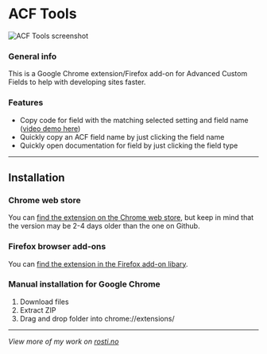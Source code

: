 # ACF Tools

![ACF Tools screenshot](https://i.gyazo.com/e114083bc28dd9148088633a54fc6dc8.jpg)

### General info

This is a Google Chrome extension/Firefox add-on for Advanced Custom Fields to help with developing sites faster.

### Features

- Copy code for field with the matching selected setting and field name ([video demo here](https://youtu.be/_gyqUem8jKo))
- Quickly copy an ACF field name by just clicking the field name
- Quickly open documentation for field by just clicking the field type

---

## Installation

### Chrome web store

You can [find the extension on the Chrome web store](https://chrome.google.com/webstore/detail/acf-tools/ogliegjmpalokmaaeckcdgbhdeedcnmf), but keep in mind that the version may be 2-4 days older than the one on Github. 

### Firefox browser add-ons

You can [find the extension in the Firefox add-on libary](https://addons.mozilla.org/en-US/firefox/addon/acf-tools/).

### Manual installation for Google Chrome

1. Download files
2. Extract ZIP
3. Drag and drop folder into chrome://extensions/

---

_View more of my work on [rosti.no](https://rosti.no)_